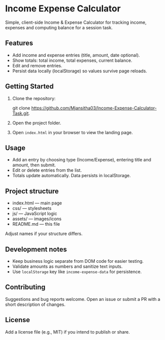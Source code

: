 # Income Expense Calculator

Simple, client-side Income & Expense Calculator for tracking income, expenses and computing balance for a session task.

## Features
- Add income and expense entries (title, amount, date optional).
- Show totals: total income, total expenses, current balance.
- Edit and remove entries.
- Persist data locally (localStorage) so values survive page reloads.

## Getting Started

1. Clone the repository:
    
    git clone https://github.com/Mjansitha03/Income-Expense-Calculator-Task.git.
    
2. Open the project folder.
3. Open `index.html` in your browser to view the landing page.

## Usage
- Add an entry by choosing type (Income/Expense), entering title and amount, then submit.
- Edit or delete entries from the list.
- Totals update automatically. Data persists in localStorage.

## Project structure
- index.html — main page
- css/ — stylesheets
- js/ — JavaScript logic
- assets/ — images/icons
- README.md — this file

Adjust names if your structure differs.

## Development notes
- Keep business logic separate from DOM code for easier testing.
- Validate amounts as numbers and sanitize text inputs.
- Use `localStorage` key like `income-expense-data` for persistence.

## Contributing
Suggestions and bug reports welcome. Open an issue or submit a PR with a short description of changes.

## License
Add a license file (e.g., MIT) if you intend to publish or share.
